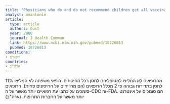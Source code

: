```yaml
---
title: "Physicians who do and do not recommend children get all vaccinations"
analyst: amantonio
article:
  type: article
  authors: Gust
  year: 2008
  journal: J Health Commun
  link: https://www.ncbi.nlm.nih.gov/pubmed/18726813
  pubmed: 18726813
conditions:
- רופאים
countries:
- ארה"ב
---
```


11% מהרופאים לא המליצו למטופליהם לחסן בכל החיסונים.
רופאי משפחה לא המליצו לחסן בתדירות גבוהה פי 2 מכלל הרופאים (הם מרוויחים על החיסונים פחות).
הרופאים סומכים על כתבי עת רפואיים יותר מאשר על ה-CDC וה-FDA. הם סומכים על אינטרנט יותר מאשר על החברות התרופות. (ארה"ב)
